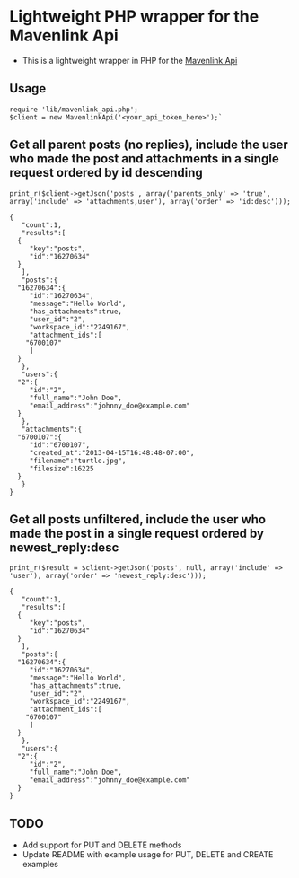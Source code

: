 Lightweight PHP wrapper for the Mavenlink Api
==============================================

* This is a lightweight wrapper in PHP for the [Mavenlink Api](http://github.com/mavenlink)

Usage
--------

    require 'lib/mavenlink_api.php';
    $client = new MavenlinkApi('<your_api_token_here>');`

Get all parent posts (no replies), include the user who made the post and attachments in a single request ordered by id descending
---------------------

`print_r($client->getJson('posts', array('parents_only' => 'true', array('include' => 'attachments,user'), array('order' => 'id:desc')));`

    {
       "count":1,
       "results":[
	  {
	     "key":"posts",
	     "id":"16270634"
	  }
       ],
       "posts":{
	  "16270634":{
	     "id":"16270634",
	     "message":"Hello World",
	     "has_attachments":true,
	     "user_id":"2",
	     "workspace_id":"2249167",
	     "attachment_ids":[
		"6700107"
	     ]
	  }
       },
       "users":{
	  "2":{
	     "id":"2",
	     "full_name":"John Doe",
	     "email_address":"johnny_doe@example.com"
	  }
       },
       "attachments":{
	  "6700107":{
	     "id":"6700107",
	     "created_at":"2013-04-15T16:48:48-07:00",
	     "filename":"turtle.jpg",
	     "filesize":16225
	  }
       }
    }

Get all posts unfiltered, include the user who made the post in a single request ordered by newest_reply:desc
--------------------------
`print_r($result = $client->getJson('posts', null, array('include' => 'user'), array('order' => 'newest_reply:desc')));`

    {
       "count":1,
       "results":[
	  {
	     "key":"posts",
	     "id":"16270634"
	  }
       ],
       "posts":{
	  "16270634":{
	     "id":"16270634",
	     "message":"Hello World",
	     "has_attachments":true,
	     "user_id":"2",
	     "workspace_id":"2249167",
	     "attachment_ids":[
		"6700107"
	     ]
	  }
       },
       "users":{
	  "2":{
	     "id":"2",
	     "full_name":"John Doe",
	     "email_address":"johnny_doe@example.com"
	  }
    }

## TODO

* Add support for PUT and DELETE methods
* Update README with example usage for PUT, DELETE and CREATE examples
